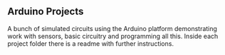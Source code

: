 ## Arduino Projects

A bunch of simulated circuits using the Arduino platform demonstrating work with sensors, basic circuitry and programming all this. Inside each project folder there is a readme with further instructions. 
